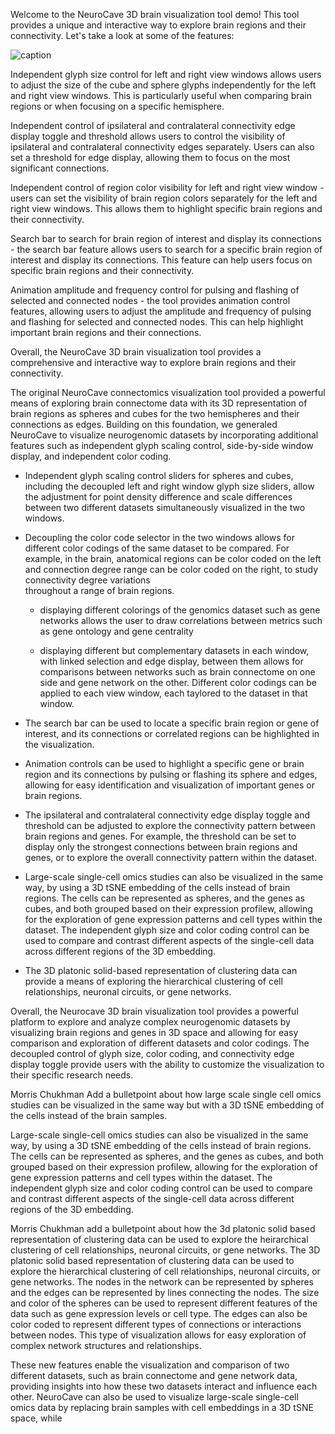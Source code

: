 Welcome to the NeuroCave 3D brain visualization tool demo! This tool provides a 
unique and interactive way to explore brain regions and their connectivity. Let's 
take a look at some of the features:

![caption](/home/morris/Pictures/SolarSystem.gif)

Independent glyph size control for left and right view windows allows 
users to adjust the size of the cube and sphere glyphs independently for the left 
and right view windows. This is particularly useful when comparing brain regions or 
when focusing on a specific hemisphere.

Independent control of ipsilateral and contralateral connectivity edge display 
toggle and threshold allows users to control the visibility of ipsilateral 
and contralateral connectivity edges separately. Users can also set a threshold for 
edge display, allowing them to focus on the most significant connections.

Independent control of region color visibility for left and right view window - 
users can set the visibility of brain region colors separately for the left and 
right view windows. This allows them to highlight specific brain regions and their 
connectivity.

Search bar to search for brain region of interest and display its connections - the 
search bar feature allows users to search for a specific brain region of interest 
and display its connections. This feature can help users focus on specific brain 
regions and their connectivity.

Animation amplitude and frequency control for pulsing and flashing of selected and 
connected nodes - the tool provides animation control features, allowing users to 
adjust the amplitude and frequency of pulsing and flashing for selected and 
connected nodes. This can help highlight important brain regions and their connections.

Overall, the NeuroCave 3D brain visualization tool provides a comprehensive and 
interactive way to explore brain regions and their connectivity.

The original NeuroCave connectomics visualization tool provided a powerful means of 
exploring brain connectome data with its 3D representation of brain regions as spheres 
and cubes for the two hemispheres 
and their connections as edges. Building on this foundation, we generaled NeuroCave to 
visualize neurogenomic datasets by incorporating additional features 
such as independent glyph scaling control, side-by-side window display, and independent 
color coding. 

- Independent glyph scaling control sliders for spheres and cubes, including the decoupled 
left and right window glyph size sliders, allow the adjustment for point density difference 
and scale differences between two different datasets simultaneously visualized in the two windows.

-  Decoupling the color code selector in the two windows allows for different color codings of the same 
dataset to be compared. For example, in the brain, anatomical regions can be color coded on the left 
and connection degree range can be color coded on the right, to study connectivity degree variations  
throughout a range of brain regions.

	- displaying different colorings of the genomics dataset such as gene networks allows the user to draw 
	correlations between metrics such as gene ontology and gene centrality 
	
	- displaying different but complementary datasets in each window, with linked selection and edge display, 
	between them allows for comparisons between networks such as brain connectome on one side and gene network 
	on the other. Different color codings can be applied to each view window, each taylored to the dataset in
	that window.


- The search bar can be used to locate a specific brain region or gene of interest, and its connections 
or correlated regions can be highlighted in the visualization.

- Animation controls can be used to highlight a specific gene or brain region and its connections by pulsing 
or flashing its sphere and edges, allowing for easy identification and visualization of important genes or 
brain regions.

- The ipsilateral and contralateral connectivity edge display toggle and threshold can be adjusted to explore 
the connectivity pattern between brain regions and genes. For example, the threshold can be set to display only 
the strongest connections between brain regions and genes, or to explore the overall connectivity pattern within 
the dataset.

- Large-scale single-cell omics studies can also be visualized in the same way, by using a 3D tSNE embedding of 
the cells instead of brain regions. The cells can be represented as spheres, and the genes as cubes, and both 
grouped based on their expression profilew, allowing for the exploration of gene expression patterns and cell 
types within the dataset. 
The independent glyph size and color coding control can be used to compare and contrast different aspects of the 
single-cell data across different regions of the 3D embedding.

- The 3D platonic solid-based representation of clustering data can provide a means of
exploring the hierarchical clustering of cell relationships, neuronal circuits, or
gene networks.

Overall, the Neurocave 3D brain visualization tool provides a powerful platform to explore and analyze complex 
neurogenomic datasets by visualizing brain regions and genes in 3D space and allowing for easy comparison and 
exploration of different datasets and color codings. The decoupled control of glyph size, color coding, and 
connectivity edge display toggle provide users with the ability to customize the visualization to their specific 
research needs.




Morris Chukhman
Add a bulletpoint about how large scale single cell omics studies can be visualized in the same way but with a 
3D tSNE embedding of the cells instead of the brain samples.

Large-scale single-cell omics studies can also be visualized in the same way, by using a 3D tSNE embedding of 
the cells instead of brain regions. The cells can be represented as spheres, and the genes as cubes, and both 
grouped based on their expression profilew, allowing for the exploration of gene expression patterns and cell 
types within the dataset. 
The independent glyph size and color coding control can be used to compare and contrast different aspects of the 
single-cell data across different regions of the 3D embedding.



Morris Chukhman
add a bulletpoint about how the 3d platonic solid based representation of clustering data can  be used to explore the heirarchical clustering of cell relationships, neuronal circuits, or gene networks.
The 3D platonic solid based representation of clustering data can be used to explore the hierarchical clustering of cell relationships, neuronal circuits, or gene networks. The nodes in the network can be represented by spheres and the edges can be represented by lines connecting the nodes. The size and color of the spheres can be used to represent different features of the data such as gene expression levels or cell type. The edges can also be color coded to represent different types of connections or interactions between nodes. This type of visualization allows for easy exploration of complex network structures and relationships.

These new features enable the visualization and comparison of two
different datasets, such as brain connectome and gene network data, providing
insights into how these two datasets interact and influence each other. 
NeuroCave can also be used to visualize large-scale single-cell omics data by
replacing brain samples with cell embeddings in a 3D tSNE space, while 

